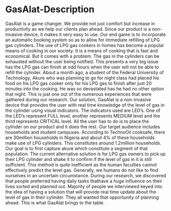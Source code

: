 # GasAlat-Description
  GasAlat is a game changer. We provide not just comfort but increase in productivity as we help our clients plan ahead. Since our product is a non-invasive device, it makes it very easy to use. Our end game is to incorporate an automatic booking system so as to allow for immediate refilling of LPG gas cylinders. 
  The use of LPG gas cookers in homes has become a popular means of cooking in our society. It is a means of cooking that is fast and economical. But it comes with a problem. The gas in the cylinders can be exhausted without the user being notified. This presents a very big issue has the LPG gas can finish at odd hours when the user will not be able to refill the cylinder. About a month ago, a student of the Federal University of Technology, Akure who was planning to go for night class had placed his food on his LPG gas cooker only for his LPG gas to finish after just 20 minutes into the cooking. He was so devastated has he had no other option that night. This is just one out of the numerous experiences that were gathered during our research.
  Our solution, GasAlat is a non-invasive device that provides the user with real time knowledge of the level of gas in the cylinder using visual indicators. The indicators used are LED’s. One of the LED’s represent FULL level, another represents MEDIUM level and the third represents CRITICAL level. All the user has to do is to place the cylinder on our product and it does the rest.
  Our target audience includes households and student campuses. According to TechnoOil cooksafe, there are 30million households in Nigeria and about 4% of these households make use of LPG cylinders. This constitutes around 1.2million households. Our goal is to first capture akure which constitute a segment of that population. 
  The current alternative solution is for LPG gas owners to pick up their LPG cylinder and shake it to confirm if the level of gas in it is still sufficient. This method is quite inefficient as the human faculties cannot effectively predict the level gas.
  Generally, we humans do not like to find ourselves in an uncertain circumstance. During our research, we discovered that people preferred having daily tasks thathave a huge influence on their lives sorted and planned out. Majority of people we interviewed keyed into the idea of having a solution that will provide real time update about the level of gas in their cylinder. They all wanted that opportunity of planning ahead. This is what GasAlat brings to the table.
